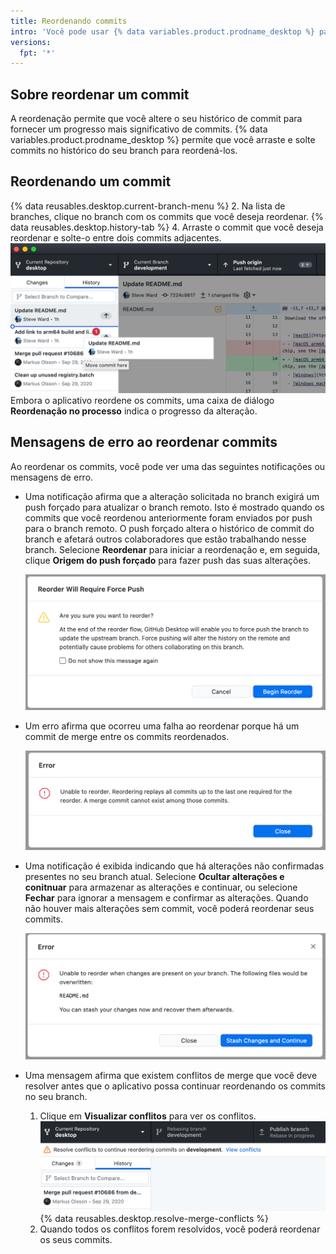 ```yaml
---
title: Reordenando commits
intro: 'Você pode usar {% data variables.product.prodname_desktop %} para reordenar commits no histórico do seu branch.'
versions:
  fpt: '*'
---
```


## Sobre reordenar um commit

A reordenação permite que você altere o seu histórico de commit para fornecer um progresso mais significativo de commits. {% data variables.product.prodname_desktop %} permite que você arraste e solte commits no histórico do seu branch para reordená-los.

## Reordenando um commit

{% data reusables.desktop.current-branch-menu %}
2. Na lista de branches, clique no branch com os commits que você deseja reordenar.
{% data reusables.desktop.history-tab %}
4. Arraste o commit que você deseja reordenar e solte-o entre dois commits adjacentes. ![reorder drag and drop](/assets/images/help/desktop/reorder-drag-and-drop.png) Embora o aplicativo reordene os commits, uma caixa de diálogo **Reordenação no processo** indica o progresso da alteração.

## Mensagens de erro ao reordenar commits

Ao reordenar os commits, você pode ver uma das seguintes notificações ou mensagens de erro.

* Uma notificação afirma que a alteração solicitada no branch exigirá um push forçado para atualizar o branch remoto. Isto é mostrado quando os commits que você reordenou anteriormente foram enviados por push para o branch remoto. O push forçado altera o histórico de commit do branch e afetará outros colaboradores que estão trabalhando nesse branch.  Selecione **Reordenar** para iniciar a reordenação e, em seguida, clique **Origem do push forçado** para fazer push das suas alterações.

  ![reordenar o diálogo do push forçado](/assets/images/help/desktop/reorder-force-push-dialog.png)

* Um erro afirma que ocorreu uma falha ao reordenar porque há um commit de merge entre os commits reordenados.

  ![reordenar diálogo de confirmação de merge](/assets/images/help/desktop/reorder-merge-commit-dialog.png)

* Uma notificação é exibida indicando que há alterações não confirmadas presentes no seu branch atual. Selecione **Ocultar alterações e conitnuar** para armazenar as alterações e continuar, ou selecione **Fechar** para ignorar a mensagem e confirmar as alterações. Quando não houver mais alterações sem commit, você poderá reordenar seus commits.

  ![reordenar diálogo de stash](/assets/images/help/desktop/reorder-stash-dialog.png)

* Uma mensagem afirma que existem conflitos de merge que você deve resolver antes que o aplicativo possa continuar reordenando os commits no seu branch.
    1. Clique em **Visualizar conflitos** para ver os conflitos. ![reordenar mensagem de resolver conflitos](/assets/images/help/desktop/reorder-resolve-conflicts.png)
    {% data reusables.desktop.resolve-merge-conflicts %}
   3. Quando todos os conflitos forem resolvidos, você poderá reordenar os seus commits.
  
